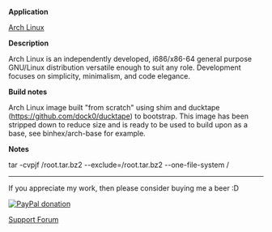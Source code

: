 **Application**

[Arch Linux](https://www.archlinux.org/)

**Description**

Arch Linux is an independently developed, i686/x86-64 general purpose GNU/Linux distribution versatile enough to suit any role. Development focuses on simplicity, minimalism, and code elegance.

**Build notes**

Arch Linux image built "from scratch" using shim and ducktape (https://github.com/dock0/ducktape) to bootstrap. This image has been stripped down to reduce size and is ready to be used to build upon as a base, see binhex/arch-base for example.

**Notes**

tar -cvpjf /root.tar.bz2 --exclude=/root.tar.bz2 --one-file-system /
___
If you appreciate my work, then please consider buying me a beer  :D

[![PayPal donation](https://www.paypal.com/en_US/i/btn/btn_donate_SM.gif)](https://www.paypal.com/cgi-bin/webscr?cmd=_s-xclick&hosted_button_id=MM5E27UX6AUU4)

[Support Forum](http://lime-technology.com/forum/index.php?topic=45811.0)